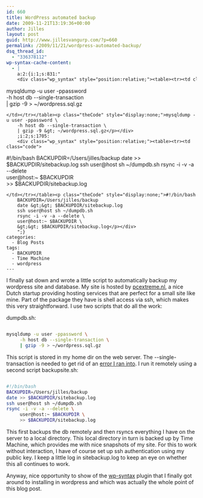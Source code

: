```yaml
---
id: 660
title: WordPress automated backup
date: 2009-11-21T13:19:36+00:00
author: Jilles
layout: post
guid: http://www.jillesvangurp.com/?p=660
permalink: /2009/11/21/wordpress-automated-backup/
dsq_thread_id:
  - "336378112"
wp-syntax-cache-content:
  - |
    a:2:{i:1;s:831:"
    <div class="wp_syntax" style="position:relative;"><table><tr><td class="code">
```
mysqldump -u user -ppassword \
    -h host db --single-transaction \
    | gzip -9 &gt; ~/wordpress.sql.gz
```
</td></tr></table><p class="theCode" style="display:none;">mysqldump -u user -ppassword \
    -h host db --single-transaction \
    | gzip -9 &gt; ~/wordpress.sql.gz</p></div>
    ;i:2;s:1705:
    <div class="wp_syntax" style="position:relative;"><table><tr><td class="code">
```
#!/bin/bash
    BACKUPDIR=/Users/jilles/backup
    date &gt;&gt; $BACKUPDIR/sitebackup.log
    ssh user@host sh ~/dumpdb.sh
    rsync -i -v -a --delete \
    user@host:~ $BACKUPDIR \
    &gt;&gt; $BACKUPDIR/sitebackup.log
```
</td></tr></table><p class="theCode" style="display:none;">#!/bin/bash
    BACKUPDIR=/Users/jilles/backup
    date &gt;&gt; $BACKUPDIR/sitebackup.log
    ssh user@host sh ~/dumpdb.sh
    rsync -i -v -a --delete \
    user@host:~ $BACKUPDIR \
    &gt;&gt; $BACKUPDIR/sitebackup.log</p></div>
    ";}
categories:
  - Blog Posts
tags:
  - BACKUPDIR
  - Time Machine
  - wordpress
---
```

I finally sat down and wrote a little script to automatically backup my wordpress site and database. My site is hosted by [pcextreme.nl](http://www.pcextreme.nl), a nice Dutch startup providing hosting services that are perfect for a small site like mine. Part of the package they have is shell access via ssh, which makes this very straightforward. I use two scripts that do all the work:

dumpdb.sh:

```bash

mysqldump -u user -ppassword \
     -h host db --single-transaction \
     | gzip -9 > ~/wordpress.sql.gz

```

This script is stored in my home dir on the web server. The --single-transaction is needed to get rid of an [error I ran into](http://forums.mysql.com/read.php?10,108835,112951#msg-112951). I run it remotely using a second script backupsite.sh:

```bash

#!/bin/bash
BACKUPDIR=/Users/jilles/backup
date >> $BACKUPDIR/sitebackup.log
ssh user@host sh ~/dumpdb.sh
rsync -i -v -a --delete \
     user@host:~ $BACKUPDIR \
     >> $BACKUPDIR/sitebackup.log

```

This first backups the db remotely and then rsyncs everything I have on the server to a local directory. This local directory in turn is backed up by Time Machine, which provides me with nice snapshots of my site. For this to work without interaction, I have of course set up ssh authentication using my public key.  I keep a little log in sitebackup.log to keep an eye on whether this all continues to work.

Anyway, nice opportunity to show of the [wp-syntax](http://wordpress.org/extend/plugins/wp-syntax/) plugin that I finally got around to installing in wordpress and which was actually the whole point of this blog post.